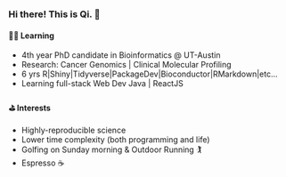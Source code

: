 ### Hi there! This is Qi. 👋



####  🧑‍💻 Learning

* 4th year PhD candidate in Bioinformatics @ UT-Austin
* Research: Cancer Genomics | Clinical Molecular Profiling 
* 6 yrs R|Shiny|Tidyverse|PackageDev|Bioconductor|RMarkdown|etc...
* Learning full-stack Web Dev Java | ReactJS

#### ⛳️ Interests

* Highly-reproducible science
* Lower time complexity (both programming and life)
* Golfing on Sunday morning & Outdoor Running 🏌️
* Espresso ☕️
